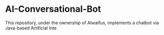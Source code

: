 # AI-Conversational-Bot
This repository, under the ownership of AIwaifus, implements a chatbot via Java-based Artificial Inte